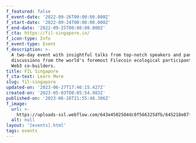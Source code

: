 ```yaml
---
f_featured: false
f_event-date: '2022-09-26T00:00:00.000Z'
f_start-date: '2022-09-24T00:00:00.000Z'
f_end-date: '2022-09-25T00:00:00.000Z'
f_cta: https://fil-singapore.io/
f_icon-type: Info
f_event-type: Event
f_description: >-
  A two-day event with insightful talks from top-notch speakers and panel
  discussions from the world's foremost Filecoin ecological participants and
  Web3 co-builders.
title: FIL Singapore
f_cta-text: Learn More
slug: fil-singapore
updated-on: '2023-06-27T17:46:15.427Z'
created-on: '2023-05-03T08:05:54.983Z'
published-on: '2023-06-28T21:55:48.306Z'
f_image:
  url: >-
    https://uploads-ssl.webflow.com/643e4502504dc0f566325dfb/645218e87f5430741f6d9bd6_fil-singapore.jpg
  alt: null
layout: '[events].html'
tags: events
---
```



